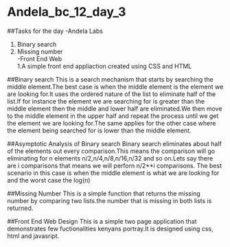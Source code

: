 # Andela_bc_12_day_3
##Tasks for the day
-Andela Labs<br/>
1. Binary search<br/>
2. Missing number<br/>
-Front End Web<br/>
1.A simple front end appliaction created using CSS and HTML

##Binary search
This is a search mechanism that starts by searching the middle element.The best case is when the middle element is the element we are looking for.It uses the ordered nature of the list to eliminate half of the list.If for instance the element we are searching for is greater than the middle element then the middle and lower half are eliminated.We then move to the middle element in the upper half and repeat the process until we get the element we are looking for.The same applies for the other case where the element being searched for is lower than the middle element.

##Asymptotic Analysis of Binary search
Binary search eliminates about half of the elements out every comparison.This means the comparison will go eliminating for n elements n/2,n/4,n/8,n/16,n/32 and so on.Lets say there are i comparisons that means we will perforn n/2**i comparisons.
The best scenario in this case is when the middle element is what we are looking for and the worst case the log(n)

##Missing Number
This is a simple function that returns the missing number by comparing two lists.the number that is missing in both lists is returned.

##Front End Web Design
This is a simple two page application that demonstrates few fuctionalities kenyans portray.It is designed using css, html and javasript.
